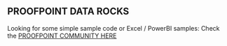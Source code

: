 ## PROOFPOINT DATA ROCKS

Looking for some simple sample code or Excel / PowerBI samples:
Check the [PROOFPOINT COMMUNITY HERE](https://github.com/pfptcommunity/pfptcommunity/blob/main/README.md)

